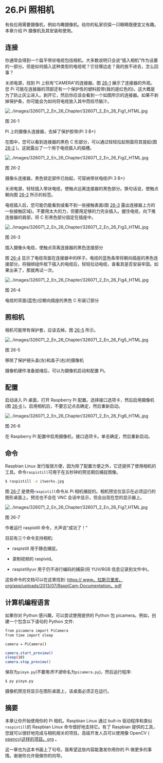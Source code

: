 # 26.Pi 照相机

有些应用需要摄像机，例如鸟瞰摄像机。给你的私家侦探一只眼睛既便宜又有趣。本章介绍 Pi 摄像机及其安装和使用。

## 连接

你通常会得到一个扁平带状电缆包括相机。大多数说明只会说“插入相机”作为设置的一部分。但是如何插入这种类型的电缆呢？它往哪边走？我的放不进去，怎么回事？

关闭电源，找到 Pi 上标有“CAMERA”的连接器。图 [26-1](#Fig1) 展示了连接器的外观。您 Pi 可能在连接器的顶部还有一个保护性的塑料胶带(我的是红色的)。这大概是为了防止灰尘进入。剥开它，然后你应该会看到一个如图所示的连接器。如果不剥掉保护条，你可能会为如何将电缆放入其中而绞尽脑汁。

![../images/326071_2_En_26_Chapter/326071_2_En_26_Fig1_HTML.jpg](../images/326071_2_En_26_Chapter/326071_2_En_26_Fig1_HTML.jpg)

图 26-1

Pi 上的摄像头连接器，去掉了保护胶带(Pi 3 B+)

在图中，您可以看到连接器的黑色 C 形部分，可以通过轻轻拉起侧面将其提起(图 [26-2](#Fig2) )。这就露出了一个用于电缆插入的插槽。

![../images/326071_2_En_26_Chapter/326071_2_En_26_Fig2_HTML.jpg](../images/326071_2_En_26_Chapter/326071_2_En_26_Fig2_HTML.jpg)

图 26-2

摄像头连接器，黑色锁定部件已抬起，可容纳带状电缆(Pi 3 B+)

关闭电源，轻轻插入带状电缆，使触点远离连接器的黑色部分。换句话说，使触点朝向图 [26-2](#Fig2) 所示的标签。

电缆插入后，您可能仍能看到或看不到一些接触表面(图 [26-3](#Fig3) 露出连接器上方的一些接触区域)。不要用太大的力，但要用足够的力完全插入。握住电缆，向下推连接器的肩部，将 C 形黑色部分固定在插座中。

![../images/326071_2_En_26_Chapter/326071_2_En_26_Fig3_HTML.jpg](../images/326071_2_En_26_Chapter/326071_2_En_26_Fig3_HTML.jpg)

图 26-3

插入摄像头电缆，使触点背离连接器的黑色连接部分

图 [26-4](#Fig4) 显示了电缆背面在连接器中的样子。电缆的蓝色条带将朝向插座的黑色连接部分。将捆绑组件按下插入的电缆后，轻轻拉动电缆，查看其是否安装牢固。如果出来了，那就再试一次。

![../images/326071_2_En_26_Chapter/326071_2_En_26_Fig4_HTML.jpg](../images/326071_2_En_26_Chapter/326071_2_En_26_Fig4_HTML.jpg)

图 26-4

电缆的背面(蓝色)应朝向插座的黑色 C 形装订部分

## 照相机

相机可能带有保护套，应该去掉。图 [26-5](#Fig5) 所示。

![../images/326071_2_En_26_Chapter/326071_2_En_26_Fig5_HTML.jpg](../images/326071_2_En_26_Chapter/326071_2_En_26_Fig5_HTML.jpg)

图 26-5

移除了保护镜头盖(左)和盖子(右)的摄像机

摄像机硬件准备就绪后，可以为摄像机启动和配置 Pi。

## 配置

启动进入 Pi 桌面，打开 Raspberry Pi 配置。选择接口选项卡，然后启用摄像机(图 [26-6](#Fig6) )。启用相机后，不要忘记点击确定，然后重新启动。

![../images/326071_2_En_26_Chapter/326071_2_En_26_Fig6_HTML.jpg](../images/326071_2_En_26_Chapter/326071_2_En_26_Fig6_HTML.jpg)

图 26-6

在 Raspberry Pi 配置中启用摄像机，接口选项卡。单击确定，然后重新启动。

## 命令

Raspbian Linux 发行版很方便，因为除了配置方便之外，它还提供了使用相机的工具。命令`raspistill`可用于在五秒钟的预览期后捕捉图像。

```sh
$ raspistill -o itworks.jpg

```

图 [26-7](#Fig7) 是使用`raspistill`命令从 Pi 相机捕捉的。相机预览仅显示在必须运行的图形桌面上。预览也不会在 VNC 会话中显示，但会出现在您的显示器上。

![../images/326071_2_En_26_Chapter/326071_2_En_26_Fig7_HTML.jpg](../images/326071_2_En_26_Chapter/326071_2_En_26_Fig7_HTML.jpg)

图 26-7

作者运行 raspistill 命令，大声说“成功了！”

目前有三个命令支持相机:

*   raspistill 用于静态捕捉。

*   录制视频的 raspivid。

*   raspistillyuv 用于仍不进行编码的捕获(将 YUV/RGB 信息记录到文件中)。

这些命令的文档可以在这里找到: [https:// www。拉斯贝里皮。org/app/uploads/2013/07/RaspiCam-Documentation。pdf](https://www.raspberrypi.org/app/uploads/2013/07/RaspiCam-Documentation.pdf)

## 计算机编程语言

如果你对 Python 感兴趣，可以尝试使用提供的 Python 包 picamera。例如，创建一个包含以下语句的 Python 文件:

```sh
from picamera import PiCamera
from time import sleep

camera = PiCamera()

camera.start_preview()
sleep(10)
camera.stop_preview()

```

保存为`pieye.py`(不要用*而不是*命名为`picamera.py`)。然后运行程序:

```sh
$ py pieye.py

```

摄像机预览将显示在图形桌面上，该桌面必须正在运行。

## 摘要

本章让你开始使用你的 Pi 相机。Raspbian Linux 通过 bult-in 驱动程序和类似`raspistill`的 Raspbian Linux 命令很好地支持它。有了 Raspbian 提供的工具，您就可以很好地完成与相机相关的项目。高级开发人员可以使用像 OpenCV ( [opencv)这样的项目。org](http://opencv.org) 。

这一章也为这本书画上了句号。我希望这些内容能激发你用你的 Pi 做更多的事情。谢谢你允许我做你的向导。